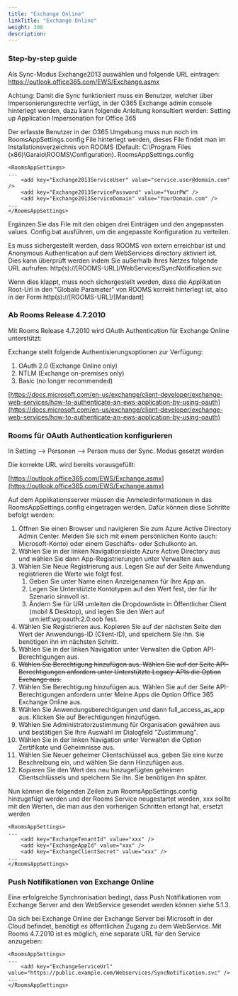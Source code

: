 ```yaml
---
title: "Exchange Online"
linkTitle: "Exchange Online"
weight: 300
description: 
---
```

### Step-by-step guide

Als Sync-Modus Exchange2013 auswählen und folgende URL eintragen: https://outlook.office365.com/EWS/Exchange.asmx

Achtung: Damit die Sync funktioniert muss ein Benutzer, welcher über Impersonierungsrechte verfügt, in der O365 Exchange admin console hinterlegt werden, dazu kann folgende Anleitung konsultiert werden: Setting up Application Impersonation for Office 365

Der erfasste Benutzer in der O365 Umgebung muss nun noch im RoomsAppSettings.config File hinterlegt werden, dieses File findet man im Installationsverzeichnis von ROOMS (Default: C:\Program Files (x86)\Garaio\ROOMS\Configuration).
RoomsAppSettings.config

```
<RoomsAppSettings>
...
    <add key="Exchange2013ServiceUser" value="service.user@domain.com" />
    <add key="Exchange2013ServicePassword" value="YourPW" />
    <add key="Exchange2013ServiceDomain" value="YourDomain.com" />
...
</RoomsAppSettings>
```

Ergänzen Sie das File mit den obigen drei Einträgen und den angepassten values.
Config.bat ausführen, um die angepasste Konfiguration zu verteilen.

Es muss sichergestellt werden, dass ROOMS von extern erreichbar ist und Anonymous Authentication auf dem WebServices directory aktiviert ist. Dies kann überprüft werden indem Sie außerhalb Ihres Netzes folgende URL aufrufen: http(s)://[ROOMS-URL]/WebServices/SyncNotification.svc

Wenn dies klappt, muss noch sichergestellt werden, dass die Applikation Root-Url in den "Globale Parameter" von ROOMS korrekt hinterlegt ist, also in der Form http(s)://[ROOMS-URL]/[Mandant]

### Ab Rooms Release 4.7.2010

Mit Rooms Release 4.7.2010 wird OAuth Authentication für Exchange Online unterstützt:

Exchange stellt folgende Authentisierungsoptionen zur Verfügung:

1. OAuth 2.0 (Exchange Online only)
2. NTLM (Exchange on-premises only)
3. Basic (no longer recommended)

[https://docs.microsoft.com/en-us/exchange/client-developer/exchange-web-services/how-to-authenticate-an-ews-application-by-using-oauth](https://docs.microsoft.com/en-us/exchange/client-developer/exchange-web-services/how-to-authenticate-an-ews-application-by-using-oauth)

### Rooms für OAuth Authentication konfigurieren

In Setting --> Personen --> Person muss der Sync. Modus gesetzt werden

Die korrekte URL wird bereits vorausgefüllt:

[https://outlook.office365.com/EWS/Exchange.asmx](https://outlook.office365.com/EWS/Exchange.asmx)

Auf dem Applikationsserver müssen die Anmeledinformationen in das RoomsAppSettings.config eingetragen werden. Dafür können diese Schritte befolgt werden:

1. Öffnen Sie einen Browser und navigieren Sie zum Azure Active Directory Admin Center. Melden Sie sich mit einem persönlichen Konto (auch: Microsoft-Konto) oder einem Geschäfts- oder Schulkonto an.
2. Wählen Sie in der linken Navigationsleiste Azure Active Directory aus und wählen Sie dann App-Registrierungen unter Verwalten aus.
3. Wählen Sie Neue Registrierung aus. Legen Sie auf der Seite Anwendung registrieren die Werte wie folgt fest.
	1. Geben Sie unter Name einen Anzeigenamen für Ihre App an.
	2. Legen Sie Unterstützte Kontotypen auf den Wert fest, der für Ihr Szenario sinnvoll ist.
	3. Ändern Sie für URI umleiten die Dropdownliste in Öffentlicher Client (mobil &amp; Desktop), und legen Sie den Wert auf urn:ietf:wg:oauth:2.0:oob fest.
4. Wählen Sie Registrieren aus. Kopieren Sie auf der nächsten Seite den Wert der Anwendungs-ID (Client-ID), und speichern Sie ihn. Sie benötigen ihn im nächsten Schritt.
5. Wählen Sie in der linken Navigation unter Verwalten die Option API-Berechtigungen aus.
6. ~~Wählen Sie Berechtigung hinzufügen aus. Wählen Sie auf der Seite API-Berechtigungen anfordern unter Unterstützte Legacy-APIs die Option Exchange aus.~~
6. Wählen Sie Berechtigung hinzufügen aus. Wählen Sie auf der Seite API-Berechtigungen anfordern unter Meine Apps  die Option Office 365 Exchange Online aus.
7. Wählen Sie Anwendungsberechtigungen und dann full\_access\_as\_app aus. Klicken Sie auf Berechtigungen hinzufügen.
8. Wählen Sie Administratorzustimmung für Organisation gewähren aus und bestätigen Sie Ihre Auswahl im Dialogfeld &quot;Zustimmung&quot;.
9. Wählen Sie in der linken Navigation unter Verwalten die Option Zertifikate und Geheimnisse aus.
10. Wählen Sie Neuer geheimer Clientschlüssel aus, geben Sie eine kurze Beschreibung ein, und wählen Sie dann Hinzufügen aus.
11. Kopieren Sie den Wert des neu hinzugefügten geheimen Clientschlüssels und speichern Sie ihn. Sie benötigen ihn später.

Nun können die folgenden Zeilen zum RoomsAppSettings.config hinzugefügt werden und der Rooms Service neugestartet werden, xxx sollte mit den Werten, die man aus den vorherigen Schritten erlangt hat, ersetzt werden

```
<RoomsAppSettings>
...
    <add key="ExchangeTenantId" value="xxx" />
    <add key="ExchangeAppId" value="xxx" />
    <add key="ExchangeClientSecret" value="xxx" />
...
</RoomsAppSettings>
```

### Push Notifikationen von Exchange Online

Eine erfolgreiche Synchronisation bedingt, dass Push Notifikationen vom Exchange Server and den WebService gesendet werden können siehe 5.1.3.

Da sich bei Exchange Online der Exchange Server bei Microsoft in der Cloud befindet, benötigt es öffentlichen Zugang zu dem WebService. Mit Rooms 4.7.2010 ist es möglich, eine separate URL für den Service anzugeben:

```
<RoomsAppSettings>
...
	<add key="ExchangeServiceUrl" value="https://public.example.com/Webservices/SyncNotification.svc" />
...
</RoomsAppSettings>
```

